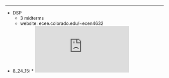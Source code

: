 
---
*   DSP
	*   3 midterms
	*   website: ecee.colorado.edu/~ecen4632
  *   8_24_15:
    *   ![Problem Set One](https://github.com/Matt-McNichols/perl/blob/master/DSP/ecen4632pbset1.pdf)
